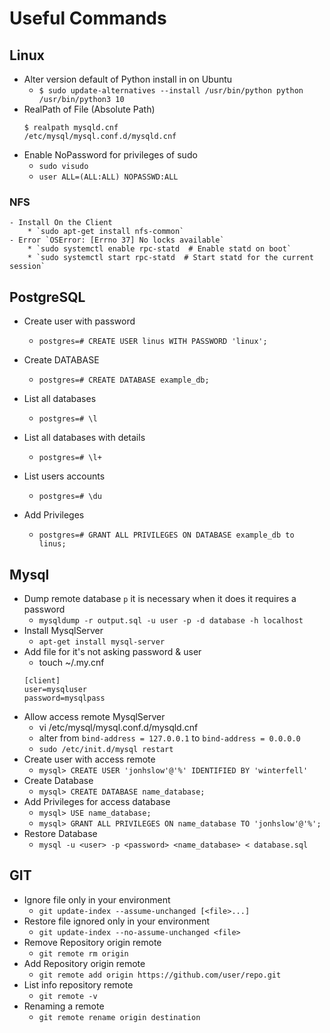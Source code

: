 # Useful Commands

## Linux 

- Alter version default of Python install in on Ubuntu
    * `$ sudo update-alternatives --install /usr/bin/python python /usr/bin/python3 10`
- RealPath of File (Absolute Path)
    ``` 
    $ realpath mysqld.cnf
    /etc/mysql/mysql.conf.d/mysqld.cnf 
    ```
- Enable NoPassword for privileges of sudo
    * `sudo visudo`
    * `user ALL=(ALL:ALL) NOPASSWD:ALL`
### NFS
    - Install On the Client 
        * `sudo apt-get install nfs-common`
    - Error `OSError: [Errno 37] No locks available`
        * `sudo systemctl enable rpc-statd  # Enable statd on boot`
        * `sudo systemctl start rpc-statd  # Start statd for the current session`

## PostgreSQL
- Create user with password
    * `postgres=# CREATE USER linus WITH PASSWORD 'linux';`

- Create DATABASE
    * `postgres=# CREATE DATABASE example_db;`

- List all databases
    * `postgres=# \l`

- List all databases with details
    * `postgres=# \l+`

- List users accounts
    * `postgres=# \du`

- Add Privileges
    * `postgres=# GRANT ALL PRIVILEGES ON DATABASE example_db to linus;`

## Mysql
- Dump remote database `p` it is necessary when it does it requires a password  
    * `mysqldump -r output.sql -u user -p -d database -h localhost`
- Install MysqlServer
    * `apt-get install mysql-server`
- Add file for it's not asking password & user
    * touch ~/.my.cnf
    ```
    [client]
    user=mysqluser
    password=mysqlpass
    ```
- Allow access remote MysqlServer
    * vi /etc/mysql/mysql.conf.d/mysqld.cnf
    * alter from `bind-address = 127.0.0.1` to `bind-address = 0.0.0.0`
    * `sudo /etc/init.d/mysql restart`
- Create user with access remote
    * `mysql> CREATE USER 'jonhslow'@'%' IDENTIFIED BY 'winterfell' `
- Create Database
    * `mysql> CREATE DATABASE name_database; `
- Add Privileges for access database
    * `mysql> USE name_database;`
    * `mysql> GRANT ALL PRIVILEGES ON name_database TO 'jonhslow'@'%';`
- Restore Database
    * `mysql -u <user> -p <password> <name_database> < database.sql`

## GIT
- Ignore file only in your environment 
    * `git update-index --assume-unchanged [<file>...]`
- Restore file ignored only in your environment
    * `git update-index --no-assume-unchanged <file>`
- Remove Repository origin remote
    * `git remote rm origin`
- Add Repository origin remote
    * `git remote add origin https://github.com/user/repo.git`
- List info repository remote
    * `git remote -v`
- Renaming a remote
    * `git remote rename origin destination`